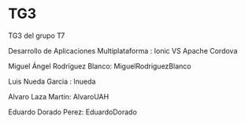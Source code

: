 # TG3
TG3 del grupo T7


Desarrollo de Aplicaciones Multiplataforma : Ionic VS Apache Cordova

<p>Miguel Ángel Rodríguez Blanco: MiguelRodriguezBlanco
<p>Luis Nueda Garcia : lnueda
<p>Alvaro Laza Martin: AlvaroUAH
</p>Eduardo Dorado Perez: EduardoDorado
